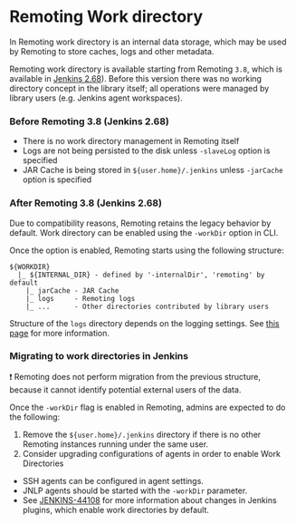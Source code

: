 Remoting Work directory
===

In Remoting work directory is an internal data storage, which may be used by Remoting to store caches, logs and other metadata.

Remoting work directory is available starting from Remoting `3.8`, which is available in [Jenkins 2.68](https://jenkins.io/changelog/#v2.68)).
Before this version there was no working directory concept in the library itself;
all operations were managed by library users (e.g. Jenkins agent workspaces).

### Before Remoting 3.8 (Jenkins 2.68)

* There is no work directory management in Remoting itself
* Logs are not being persisted to the disk unless `-slaveLog` option is specified
* JAR Cache is being stored in `${user.home}/.jenkins` unless `-jarCache` option is specified

### After Remoting 3.8 (Jenkins 2.68)

Due to compatibility reasons, Remoting retains the legacy behavior by default.
Work directory can be enabled using the `-workDir` option in CLI.

Once the option is enabled, Remoting starts using the following structure:

```
${WORKDIR}
  |_ ${INTERNAL_DIR} - defined by '-internalDir', 'remoting' by default
    |_ jarCache - JAR Cache
    |_ logs     - Remoting logs
    |_ ...      - Other directories contributed by library users
```

Structure of the `logs` directory depends on the logging settings.
See [this page](logging.md) for more information.

### Migrating to work directories in Jenkins

:exclamation: Remoting does not perform migration from the previous structure, 
because it cannot identify potential external users of the data.

Once the `-workDir` flag is enabled in Remoting, admins are expected to do the following:

1. Remove the `${user.home}/.jenkins` directory if there is no other Remoting instances running under the same user.
2. Consider upgrading configurations of agents in order to enable Work Directories
  * SSH agents can be configured in agent settings.
  * JNLP agents should be started with the `-workDir` parameter.
  * See [JENKINS-44108](https://issues.jenkins-ci.org/browse/JENKINS-44108) for more information about changes in Jenkins plugins, which enable work directories by default.
